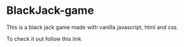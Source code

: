 # BlackJack-game
This is a black jack game made with vanilla javascript, html and css. 

To check it out follow this link 
